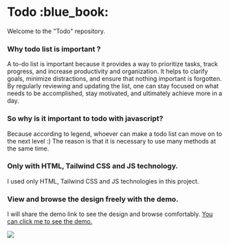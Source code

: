 <h1 >Todo :blue_book: </h1>
<p>Welcome to the "Todo" repository. </p>

<h3>Why todo list is important ?</h3>
<p>A to-do list is important because it provides a way to prioritize tasks, track progress, and increase productivity and organization. It helps to clarify goals, minimize distractions, and ensure that nothing important is forgotten. By regularly reviewing and updating the list, one can stay focused on what needs to be accomplished, stay motivated, and ultimately achieve more in a day.</p>

<h3>So why is it important to todo with javascript?</h3>
<p>Because according to legend, whoever can make a todo list can move on to the next level :)
The reason is that it is necessary to use many methods at the same time.</p>

<h3>Only with HTML, Tailwind CSS and JS technology.</h3>
<p>I used only HTML, Tailwind CSS and JS technologies in this project.</p>

<h3>View and browse the design freely with the demo.</h3>
<p>I will share the demo link to see the design and browse comfortably. <a href="https://yapilacaklar-listesi.vercel.app/" target="_blank">You can click me to see the demo.</a></p>

<img src="https://i.hizliresim.com/hvnktp1.png">
